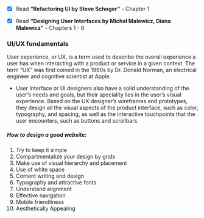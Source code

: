- [x] Read **“Refactoring UI by Steve Schoger”** - Chapter 1

- [x] Read **“Designing User Interfaces by Michał Malewicz, Diana Malewicz”** - Chapters 1 - 6

### UI/UX fundamentals

User experience, or UX, is a term used to describe the overall experience a user has when interacting with a product or service in a given context.
The term “UX” was first coined in the 1990s by Dr. Donald Norman, an electrical engineer and cognitive scientist at Apple.

- User Interface or UI designers also have a solid understanding of the user’s needs and goals, but their speciality lies in the user’s visual experience. Based on the UX designer’s wireframes and prototypes, they design all the visual aspects of the product interface, such as color, typography, and spacing, as well as the interactive touchpoints that the user encounters, such as buttons and scrollbars.

##### How to design a good website:

1. Try to keep it simple
2. Compartmentalize your design by grids
3. Make use of visual hierarchy and placement
4. Use of white space
5. Content writing and design
6. Typography and attractive fonts
7. Understand alignment
8. Effective navigation
9. Mobile friendliness
10. Aesthetically Appealing
